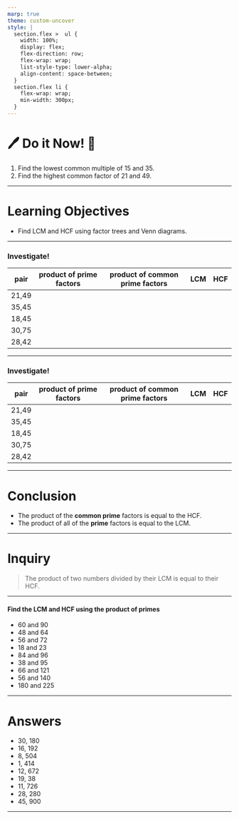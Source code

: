 ```yaml
---
marp: true
theme: custom-uncover
style: |
  section.flex >  ul {
    width: 100%;
    display: flex;
    flex-direction: row;
    flex-wrap: wrap;
    list-style-type: lower-alpha;
    align-content: space-between;
  }
  section.flex li {
    flex-wrap: wrap;
    min-width: 300px;
  }
---
```


# :pen: Do it Now! :unicorn:

1. Find the lowest common multiple of 15 and 35.
2. Find the highest common factor of 21 and 49.

---

# Learning Objectives

- Find LCM and HCF using factor trees and Venn diagrams.

---

### Investigate!

| pair  | product of prime factors | product of common prime factors | LCM | HCF |
| ----- | ------------------------ | ------------------------------- | --- | --- |
| 21,49 |
| 35,45 |
| 18,45 |
| 30,75 |
| 28,42 |

---

### Investigate!

| pair  | product of prime factors | product of common prime factors | LCM | HCF |
| ----- | ------------------------ | ------------------------------- | --- | --- |
| 21,49 |
| 35,45 |
| 18,45 |
| 30,75 |
| 28,42 |

---

# Conclusion

- The product of the **common prime** factors is equal to the HCF.
- The product of all of the **prime** factors is equal to the LCM.

---

# Inquiry

> The product of two numbers divided by their LCM is equal to their HCF.

---

<!-- class: flex -->

#### Find the LCM and HCF using the product of primes

- 60 and 90
- 48 and 64
- 56 and 72
- 18 and 23
- 84 and 96
- 38 and 95
- 66 and 121
- 56 and 140
- 180 and 225

---

# Answers

- 30, 180
- 16, 192
- 8, 504
- 1, 414
- 12, 672
- 19, 38
- 11, 726
- 28, 280
- 45, 900

---
